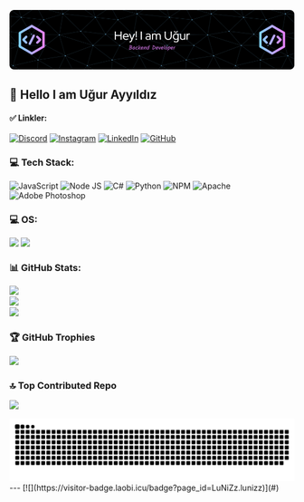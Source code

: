 ![Header](./g2.png)


## 👋 Hello I am Uğur Ayyıldız 

#### ✅ Linkler:
[![Discord](https://img.shields.io/badge/Discord-%237289DA.svg?logo=discord&logoColor=white)](https://discord.gg/ugurayyildizx)
[![Instagram](https://img.shields.io/badge/Instagram-%23E4405F.svg?logo=Instagram&logoColor=white)](https://instagram.com/ugurayyildizx) 
[![LinkedIn](https://img.shields.io/badge/LinkedIn-%230077B5.svg?logo=linkedin&logoColor=white)](https://www.linkedin.com/in/u%C4%9Fur-ayy%C4%B1ld%C4%B1z-758616291/)
[![GitHub](https://img.shields.io/badge/GitHub-100000.svg?style=for-the-badge&logo=github&logoColor=white)](https://github.com/ugurayyildizx/)
### 💻 Tech Stack:
![JavaScript](https://img.shields.io/badge/javascript-%23323330.svg?style=for-the-badge&logo=javascript&logoColor=%23F7DF1E)
![Node JS ](https://img.shields.io/badge/Node.js-43853D?style=for-the-badge&logo=node.js&logoColor=white)
![C#](https://img.shields.io/badge/C%23-239120?style=for-the-badge&logo=c-sharp&logoColor=white)
![Python](https://img.shields.io/badge/python-3670A0?style=for-the-badge&logo=python&logoColor=ffdd54) 
![NPM](https://img.shields.io/badge/NPM-%23000000.svg?style=for-the-badge&logo=npm&logoColor=white) 
![Apache](https://img.shields.io/badge/apache-%23D42029.svg?style=for-the-badge&logo=apache&logoColor=white) 
![Adobe Photoshop](https://img.shields.io/badge/adobephotoshop-%2331A8FF.svg?style=for-the-badge&logo=adobephotoshop&logoColor=white)
### 💻 OS:
![](https://img.shields.io/badge/Android-3DDC84?style=for-the-badge&logo=android&logoColor=white)
![](https://img.shields.io/badge/Windows-0078D6?style=for-the-badge&logo=windows&logoColor=white)

### 📊 GitHub Stats:
![](https://github-readme-stats.vercel.app/api?username=ugurayyildizx&theme=dark&hide_border=false&include_all_commits=true&count_private=true)<br/>
![](https://github-readme-streak-stats.herokuapp.com/?user=ugurayyildizx&theme=dark&hide_border=false)<br/>
![](https://github-readme-stats.vercel.app/api/top-langs/?username=ugurayyildizx&theme=dark&hide_border=false&include_all_commits=true&count_private=true&layout=compact)

### 🏆 GitHub Trophies
![](https://github-profile-trophy.vercel.app/?username=ugurayyildizx&theme=radical&no-frame=true&no-bg=false&margin-w=4)
### 🔝 Top Contributed Repo
![](https://github-contributor-stats.vercel.app/api?username=ugurayyildizx&limit=5&theme=dark&combine_all_yearly_contributions=true)


<picture>
  <source
    media="(prefers-color-scheme: dark)"
    srcset="https://raw.githubusercontent.com/platane/snk/output/github-contribution-grid-snake-dark.svg"
  />
  <source
    media="(prefers-color-scheme: light)"
    srcset="https://raw.githubusercontent.com/platane/snk/output/github-contribution-grid-snake.svg"
  />
  <img
    alt="github contribution grid snake animation"
    src="https://raw.githubusercontent.com/platane/snk/output/github-contribution-grid-snake.svg"
  />
</picture>
<br />
---
[![](https://visitor-badge.laobi.icu/badge?page_id=LuNiZz.lunizz)](#)
